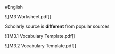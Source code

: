 #English 

![[M3 Worksheet.pdf]]


Scholarly source is **different** from popular sources

![[M3.1 Vocabulary Template.pdf]]

![[M3.2 Vocabulary Template.pdf]]